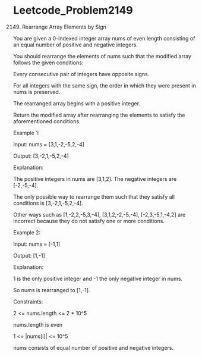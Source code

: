 # Leetcode_Problem2149




2149. Rearrange Array Elements by Sign



You are given a 0-indexed integer array nums of even length consisting of an equal number of positive and negative integers.




You should rearrange the elements of nums such that the modified array follows the given conditions:





Every consecutive pair of integers have opposite signs.




For all integers with the same sign, the order in which they were present in nums is preserved.




The rearranged array begins with a positive integer.




Return the modified array after rearranging the elements to satisfy the aforementioned conditions.

 

Example 1:



Input: nums = [3,1,-2,-5,2,-4]



Output: [3,-2,1,-5,2,-4]




Explanation:



The positive integers in nums are [3,1,2]. The negative integers are [-2,-5,-4].




The only possible way to rearrange them such that they satisfy all conditions is [3,-2,1,-5,2,-4].




Other ways such as [1,-2,2,-5,3,-4], [3,1,2,-2,-5,-4], [-2,3,-5,1,-4,2] are incorrect because they do not satisfy one or more conditions.  




Example 2:




Input: nums = [-1,1]




Output: [1,-1]




Explanation:




1 is the only positive integer and -1 the only negative integer in nums.




So nums is rearranged to [1,-1].
 



Constraints:





2 <= nums.length <= 2 * 10^5





nums.length is even





1 <= |nums[i]| <= 10^5





nums consists of equal number of positive and negative integers.
